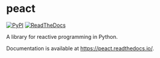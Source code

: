 # peact

[![PyPI](https://img.shields.io/pypi/v/peact.svg?style=flat)](https://pypi.org/project/peact/)
[![ReadTheDocs](https://img.shields.io/readthedocs/peact.svg?style=flat)](https://peact.readthedocs.io/en/latest/)


A library for reactive programming in Python.

Documentation is available at https://peact.readthedocs.io/.
